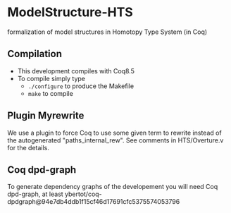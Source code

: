 # ModelStructure-HTS
formalization of model structures in Homotopy Type System (in Coq)

## Compilation ##

* This development compiles with Coq8.5
* To compile simply type
    * ``` ./configure ``` to produce the Makefile
    * ``` make ``` to compile

## Plugin Myrewrite ##

We use a plugin to force Coq to use some given term to rewrite
instead of the autogenerated "paths_internal_rew". See comments
in HTS/Overture.v for the details.

## Coq dpd-graph ##

To generate dependency graphs of the developement you will need
Coq dpd-graph, at least ybertot/coq-dpdgraph@94e7db4ddb1f15cf46d17691cfc5375574053796
